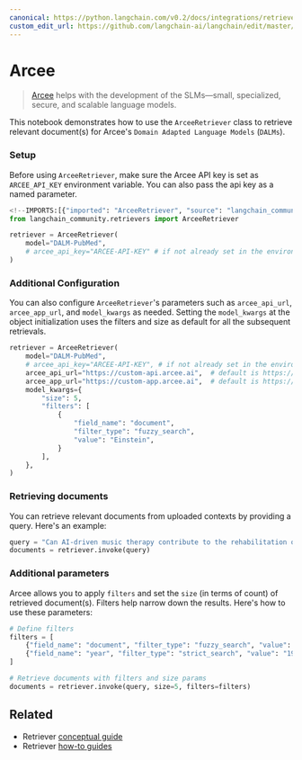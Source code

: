```yaml
---
canonical: https://python.langchain.com/v0.2/docs/integrations/retrievers/arcee/
custom_edit_url: https://github.com/langchain-ai/langchain/edit/master/docs/docs/integrations/retrievers/arcee.ipynb
---
```


# Arcee

> [Arcee](https://www.arcee.ai/about/about-us) helps with the development of the SLMs—small, specialized, secure, and scalable language models.

This notebook demonstrates how to use the `ArceeRetriever` class to retrieve relevant document(s) for Arcee's `Domain Adapted Language Models` (`DALMs`).

### Setup

Before using `ArceeRetriever`, make sure the Arcee API key is set as `ARCEE_API_KEY` environment variable. You can also pass the api key as a named parameter.

```python
<!--IMPORTS:[{"imported": "ArceeRetriever", "source": "langchain_community.retrievers", "docs": "https://api.python.langchain.com/en/latest/retrievers/langchain_community.retrievers.arcee.ArceeRetriever.html", "title": "Arcee"}]-->
from langchain_community.retrievers import ArceeRetriever

retriever = ArceeRetriever(
    model="DALM-PubMed",
    # arcee_api_key="ARCEE-API-KEY" # if not already set in the environment
)
```

### Additional Configuration

You can also configure `ArceeRetriever`'s parameters such as `arcee_api_url`, `arcee_app_url`, and `model_kwargs` as needed.
Setting the `model_kwargs` at the object initialization uses the filters and size as default for all the subsequent retrievals.

```python
retriever = ArceeRetriever(
    model="DALM-PubMed",
    # arcee_api_key="ARCEE-API-KEY", # if not already set in the environment
    arcee_api_url="https://custom-api.arcee.ai",  # default is https://api.arcee.ai
    arcee_app_url="https://custom-app.arcee.ai",  # default is https://app.arcee.ai
    model_kwargs={
        "size": 5,
        "filters": [
            {
                "field_name": "document",
                "filter_type": "fuzzy_search",
                "value": "Einstein",
            }
        ],
    },
)
```

### Retrieving documents
You can retrieve relevant documents from uploaded contexts by providing a query. Here's an example:

```python
query = "Can AI-driven music therapy contribute to the rehabilitation of patients with disorders of consciousness?"
documents = retriever.invoke(query)
```

### Additional parameters

Arcee allows you to apply `filters` and set the `size` (in terms of count) of retrieved document(s). Filters help narrow down the results. Here's how to use these parameters:

```python
# Define filters
filters = [
    {"field_name": "document", "filter_type": "fuzzy_search", "value": "Music"},
    {"field_name": "year", "filter_type": "strict_search", "value": "1905"},
]

# Retrieve documents with filters and size params
documents = retriever.invoke(query, size=5, filters=filters)
```

## Related

- Retriever [conceptual guide](/docs/concepts/#retrievers)
- Retriever [how-to guides](/docs/how_to/#retrievers)